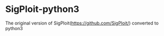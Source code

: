 # SigPloit-python3
The original version of SigPloit(https://github.com/SigPloit/) converted to python3
